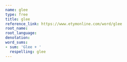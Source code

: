 ```yaml
---
name: glee
type: free
title: glee
reference_link: https://www.etymonline.com/word/glee
root_name: 
root_language: 
denotation: 
word_sums:
- sum: 'Glee + '
  respelling: glee
---
```

